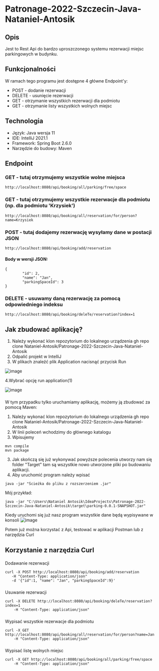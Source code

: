 # Patronage-2022-Szczecin-Java-Nataniel-Antosik
## Opis
Jest to Rest Api do bardzo uproszczonego systemu rezerwacji miejsc parkingowych w budynku.

## Funkcjonalności
W ramach tego programu jest dostępne 4 główne Endpoint'y:
* POST - dodanie rezerwacji
* DELETE - usunięcie rezerwacji
* GET - otrzymanie wszystkich rezerwacji dla podmiotu
* GET - otrzymanie listy wszystkich wolnych miejsc

## Technologia
* Język: Java wersja 11
* IDE: IntelliJ 2021.1
* Framework: Spring Boot 2.6.0
* Narzędzie do budowy: Maven

## Endpoint
### GET - tutaj otrzymujemy wszystkie wolne miejsca
```
http://localhost:8080/api/booking/all/parking/free/space
```
### GET - tutaj otrzymujemy wszystkie rezerwacje dla podmiotu (np. dla podmiotu 'Krzysiek')
```
http://localhost:8080/api/booking/all/reservation/for/person?name=Krzysiek
```
### POST - tutaj dodajemy rezerwację wysyłamy dane w postacji JSON
```
http://localhost:8080/api/booking/add/reservation
```
#### Body w wersji JSON:
```
{
        "id": 2,
        "name": "Jan",
        "parkingSpaceId": 3
}
```
### DELETE - usuwamy daną rezerwację za pomocą odpowiedniego indeksu 
```
http://localhost:8080/api/booking/deleTe/reservation?index=1
```

## Jak zbudować aplikację?
1. Należy wykonać klon repozytorium do lokalnego urządzenia gh repo clone Nataniel-Antosik/Patronage-2022-Szczecin-Java-Nataniel-Antosik
2. Odpalić projekt w IntelliJ
3. W plikach znaleźć plik Application nacisnąć przycisk Run 

![image](https://user-images.githubusercontent.com/57491794/143784839-8321fe06-ea7a-4fd6-85fe-864336417349.png)

4.Wybrać opcję run application(1) 

![image](https://user-images.githubusercontent.com/57491794/143784816-825dd27f-55c6-406a-8b9f-bf0688a67528.png)
###
W tym przypadku tylko uruchamiamy aplikację, możemy ją zbudować za pomocą Maven:
1. Należy wykonać klon repozytorium do lokalnego urządzenia gh repo clone Nataniel-Antosik/Patronage-2022-Szczecin-Java-Nataniel-Antosik
2. W linii poleceń wchodzimy do głównego katalogu
3. Wpisujemy

```
mvn compile
mvn package
```
3. Jak skończą się już wykonywać powyższe polecenia utworzy nam się folder "Target" tam są wszystkie nowo utworzone pliki po budowaniu aplikacji.
4. Aby uruchomić program należy wpisać

```
java -jar "Ścieżka do pliku z rozszerzeniem .jar"
```
Mój przykład:
```
java -jar "C:\Users\Nataniel Antosik\IdeaProjects\Patronage-2022-Szczecin-Java-Nataniel-Antosik\target\parking-0.0.1-SNAPSHOT.jar"
```
Kiedy uruchomi się już nasz program wszystkie dane będą wypisywane w konsoli
![image](https://user-images.githubusercontent.com/57491794/143786276-91acf542-4b8b-4ac7-b6ca-55ece377a194.png)


Potem już można korzystać z Api, testować w aplikacji Postman lub z narzędzia Curl

## Korzystanie z narzędzia Curl 

### 
Dodawanie rezerwacji
```
curl -X POST http://localhost:8080/api/booking/add/reservation
   -H "Content-Type: application/json"
   -d '{"id":1, "name": "Jan", "parkingSpaceId":9}' 
```
### 
Usuwanie rezerwacji
```
curl -X DELETE http://localhost:8080/api/booking/deleTe/reservation?index=1
	-H "Content-Type: application/json" 
```
### 
Wypisać wszystkie rezerwacje dla podmiotu
```
curl -X GET http://localhost:8080/api/booking/all/reservation/for/person?name=Jan
	-H "Content-Type: application/json" 
```
### 
Wypisać listę wolnych miejsc
```
curl -X GET http://localhost:8080/api/booking/all/parking/free/space
	-H "Content-Type: application/json" 
```
